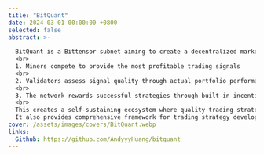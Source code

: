 ```yaml
---
title: "BitQuant"
date: 2024-03-01 00:00:00 +0800
selected: false
abstract: >-
  
  BitQuant is a Bittensor subnet aiming to create a decentralized marketplace for trading signals, where:
  <br>
  1. Miners compete to provide the most profitable trading signals
  <br>
  2. Validators assess signal quality through actual portfolio performance
  <br>
  3. The network rewards successful strategies through built-in incentive mechanisms
  <br>
  This creates a self-sustaining ecosystem where quality trading strategies are rewarded, and the collective intelligence of the network can be leveraged for better trading outcomes.
  It also provides comprehensive framework for trading strategy development—from factor mining and combination to strategy backtesting. If you don't have any mature strategy yet, highly recommend you to refer to these well-designed framework we provided which will help you build your own strategy from scratch.
cover: /assets/images/covers/BitQuant.webp
links:
  Github: https://github.com/AndyyyHuang/bitquant
---
```

